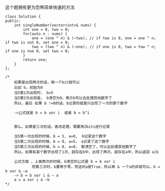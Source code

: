 这个题拥有更为恐怖简单快速的方法

    class Solution {
    public:
        int singleNumber(vector<int>& nums) {
            int one = 0, two = 0;
            for(auto n : nums) {
                one = (one ^ n) & (~two); // if two is 0, one = one ^ n; if two is not 0, set one = 0;
                two = (two ^ n) & (~one); // if one is 0, two = tow ^ n; if one is noe 0, set two = 0; 
            }
            return one;
        }
    };

    /*
        如果是出现两次的话，用一个bit就可以
        比如 b，初始为0
        当5第1次出现时， b=5
        当5第2次出现是， b清空为0，表示b可以去处理其他数字了
        所以，最后 如果 b !=0的话，b记录的就是只出现了一次的那个数字
        
        ->公式就是 b = b xor i  或者 b = b^i


        那么，如果是三次的话，香浓定理，需要用2bits进行记录

        当5第一次出现的时候，b = 5, a=0,  b记录这个数字
        当5第二次出现的时候，b = 0, a=5， a记录了这个数字
        当5第三次出现的时候，b = 0, a=0， 都清空了，可以去处理其他数字了
        所以，如果有某个数字出现了1次，就存在b中，出现了两次，就存在a中，所以返回 a|b

        公式方面 ，上面两次的时候，b清空的公式是 b = b xor i
                而第三次时，b要等于零，而这时a是True，所以再 & 一个a的非就可以，b = b xor & ~a
        -> b = b xor i & ~ a
        a = a xor i & ~b
    */